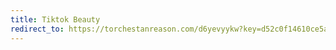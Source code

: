 ```yaml
---
title: Tiktok Beauty
redirect_to: https://torchestanreason.com/d6yevyykw?key=d52c0f14610ce5a36f91d89486778d59
---
```

